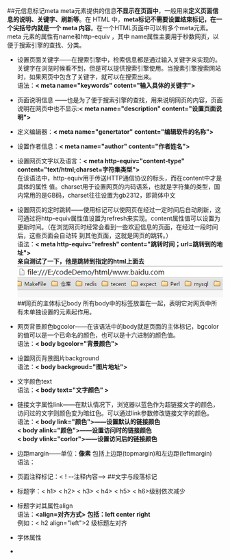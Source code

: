 ##元信息标记meta
meta元素提供的信息**不显示在页面中**，一般用来**定义页面信息的说明、关键字、刷新等**。在 HTML 中，**meta标记不需要设置结束标记，在一个尖括号内就是一个 meta 内容**。在一个HTML页面中可以有多个meta元素。 meta 元素的属性有name和http-equiv ，其中 name属性主要用于秒数网页，以便于搜索引擎的查找、分类。   

- 设置页面关键字——在搜索引擎中，检索信息都是通过输入关键字来实现的。关键字在浏览时候看不到，但是可以提供搜索引擎使用。当搜素引擎搜索网站时，如果网页中包含了关键字，就可以在搜索出来。  
语法：**< meta name="keywords" cotent="输入具体的关键字">**   
- 页面说明信息 ——也是为了便于搜索引擎的查找，用来说明网页的内容，页面说明在网页中也不显示:**< meta name="description" content="设置页面说明">**  
- 定义编辑器：**< meta name="genertator" content="编辑软件的名称">**
- 设置作者信息：**< meta name="author" content="作者姓名">**
- 设置网页文字以及语言：**< meta http-equiv="content-type" content="text/html;charset=字符集类型">**  
在该语法中，http-equiv用于传送HTTP通信协议的标头，而在content中才是具体的属性
值。charset用于设置网页的内码语系，也就是字符集的类型，国内常用的是GB码，charset往往设置为gb2312，即简体中文
- 设置网页的定时跳转——使用<meta/>标记可以使网页在经过一定时间后自动刷新，这可通过将http-equiv属性值设置为refresh来实现。content属性值可以设置为更新时间。（在浏览网页时经常会看到一些欢迎信息的页面，在经过一段时间后，这些页面会自动转
到其他页面，这就是网页的跳转。）   
语法：**< meta http-equiv="refresh" content="跳转时间；url=跳转到的地址">**  
**亲自测试了一下，他是跳转到指定的html上面去**   
![meta_refresh](meta_refresh.png)  
##网页的主体标记body
所有body中的标签放置在一起，表明它对网页中所有未单独设置的元素起作用。 
 
-  网页背景颜色bgcolor——在该语法中的body就是页面的主体标记，bgcolor的值可以是一个已命名的颜色，也可以是十六进制的颜色值。  
语法：**< body bgcolor="背景颜色">**
-  设置网页背景图片background  
语法：**< body backgroud="图片地址">**  
-  文字颜色text  
语法：**< body text="文字颜色" >**
-  链接文字属性link——在默认情况下，浏览器以蓝色作为超链接文字的颜色，访问过的文字则颜色变为暗红色。可以通过link参数修改链接文字的颜色。  
语法：**< body link="颜色">——设置默认的链接颜色**  
	 **< body alink="颜色">——设置访问时的链接颜色**  
	 **< body vlink="corlor">——设置访问后的链接颜色**  
-  边距margin——单位：**像素**  包括上边距(topmargin)和左边距(leftmargin)  
语法：<body topmargin="400" leftmargin="500">   
-  页面注释标记：< ! --注释内容-->
##文字与段落标记
-  标题字：< h1> < h2> < h3> < h4> < h5> < h6>级别依次减少
-  标题字对其属性align  
语法：**<align=对齐方式> 包括：left center right**  
例如：< h2 align="left">2 级标题左对齐</h2>  
-  字体属性
-  